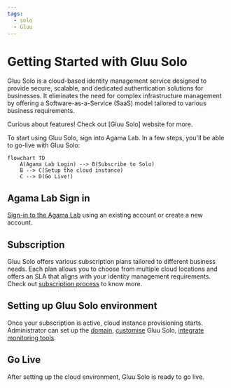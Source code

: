 ```yaml
---
tags:
  - solo
  - Gluu
---
```


# Getting Started with Gluu Solo

Gluu Solo is a cloud-based identity management service designed to provide secure, scalable, 
and dedicated authentication solutions for businesses. It eliminates the need for complex 
infrastructure management by offering a Software-as-a-Service (SaaS) model tailored to various 
business requirements.

Curious about features! Check out [Gluu Solo] website for more. 

To start using Gluu Solo, sign into Agama Lab. In a few steps, you'll be able to go-live with Gluu Solo:

```mermaid
flowchart TD
    A(Agama Lab Login) --> B(Subscribe to Solo)
    B --> C(Setup the cloud instance)
    C --> D(Go Live!)
```

## Agama Lab Sign in

[Sign-in to the Agama Lab](https://gluu.org/agama-lab/) using an existing account or create a new account.

## Subscription

Gluu Solo offers various subscription plans tailored to different business needs. 
Each plan allows you to choose from multiple cloud locations and offers an SLA that 
aligns with your identity management requirements.
Check out [subscription process](./subscription.md) to know more. 


## Setting up Gluu Solo environment

Once your subscription is active, cloud instance provisioning starts. Administrator can set up the [domain](./cloud-setup.md#domaing-setup), [customise](./cloud-setup.md#customise) Gluu Solo, [integrate monitoring tools](./cloud-setup.md#integrate-monitoring-tools).

## Go Live

After setting up the cloud environment, Gluu Solo is ready to go live.
